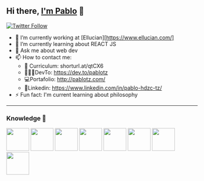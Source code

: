 ## Hi there, [I'm Pablo][web]  👋


[![Twitter Follow](https://img.shields.io/twitter/follow/PabloTz01?style=social)][twitter]


- 🔭 I’m currently working at [Ellucian][https://www.ellucian.com/]
- 🌱 I’m currently learning about REACT JS
- 💬 Ask me about web dev 
- 📫 How to contact me: 
    - 📄 Curriculum: shorturl.at/qtCX6
    - 👩🏻‍💻DevTo: https://dev.to/pablotz
    - 💻Portafolio: http://pablotz.com/
    - 💼Linkedin: https://www.linkedin.com/in/pablo-hdzc-tz/
- ⚡ Fun fact: I'm current learning about philosophy 

---
### Knowledge 📖

<div>
    <img width="60" src="https://img.icons8.com/officel/60/000000/react.png"/> 
    <img width="60" src="https://img.icons8.com/dusk/60/000000/html-5.png"/>
    <img width="60" src="https://img.icons8.com/dusk/60/000000/javascript-logo.png"/>
    <img width="60" src="https://img.icons8.com/dusk/60/000000/css3.png"/>
    <img width="60" src="https://img.icons8.com/dusk/60/000000/java.png"/>
    <img width="60" src="https://img.icons8.com/dusk/60/000000/selenium-test-automation.png"/>
    <img width="60" src="https://img.icons8.com/color/60/000000/nodejs.png"/>
    <img width="60" src="https://img.icons8.com/dusk/60/000000/sql.png"/>

</div>

<!-- Links -->

[web]:http://pablotz.com/
[twitter]:https://twitter.com/PabloTz01
[financial]:https://www.financialsolutions.mx/
